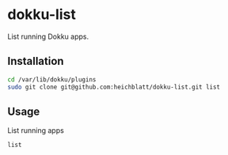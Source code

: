 # dokku-list

List running Dokku apps.

## Installation

```bash
cd /var/lib/dokku/plugins
sudo git clone git@github.com:heichblatt/dokku-list.git list
```

## Usage

List running apps
```bash
list
```